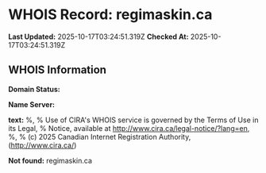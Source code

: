 # WHOIS Record: regimaskin.ca

**Last Updated:** 2025-10-17T03:24:51.319Z
**Checked At:** 2025-10-17T03:24:51.319Z

## WHOIS Information

**Domain Status:** 

**Name Server:** 

**text:** %, % Use of CIRA's WHOIS service is governed by the Terms of Use in its Legal, % Notice, available at http://www.cira.ca/legal-notice/?lang=en, %, % (c) 2025 Canadian Internet Registration Authority, (http://www.cira.ca/)

**Not found:** regimaskin.ca

